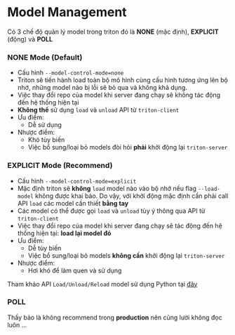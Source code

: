 # Model Management

Có 3 chế độ quản lý model trong triton đó là **NONE** (mặc định), **EXPLICIT** (động) và **POLL**

### NONE Mode (Default)
- Cấu hình ```--model-control-mode=none```
- Triton sẽ tiến hành load toàn bộ mô hình cùng cấu hình tương ứng lên bộ nhớ, những model nào bị lỗi sẽ bỏ qua và không khả dụng.
- Việc thay đổi repo của model khi server đang chạy sẽ không tác động đến hệ thống hiện tại
- **Không thể** sử dụng ```load``` và ```unload``` API từ ```triton-client```
- Ưu điểm:
    + Dễ sử dụng
- Nhược điểm:
    + Khó tùy biến
    + Việc bổ sung/loại bỏ models đòi hỏi **phải** khởi động lại ```triton-server```
### EXPLICIT Mode (Recommend)
- Cấu hình ```--model-control-mode=explicit```
- Mặc định triton sẽ **không** ```load``` model nào vào bộ nhớ nếu flag ```--load-model``` không được khai báo. Do vậy, với khởi động mặc định cần phải call API ```load``` các model cần thiết **bằng tay**
- Các model có thể được gọi ```load``` và ```unload``` tùy ý thông qua API từ ```triton-client```
- Việc thay đổi repo của model khi server đang chạy sẽ tác động đến hệ thống hiện tại: **load lại model đó**
- Ưu điểm:
    + Dễ tùy biến
    + Việc bổ sung/loại bỏ models **không cần** khởi động lại ```triton-server```
- Nhược điểm:
    + Hơi khó để làm quen và sử dụng

Tham khảo API ```Load/Unload/Reload``` model sử dụng Python tại [đây](../src/sample_load_unload.py)
### POLL
Thấy bảo là không recommend trong **production** nên cũng lười không đọc luôn ...